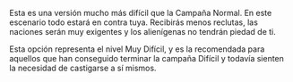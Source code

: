 Esta es una versión mucho más difícil que la Campaña Normal. En este
escenario todo estará en contra tuya. Recibirás menos reclutas, las
naciones serán muy exigentes y los alienígenas no tendrán piedad de ti.

Esta opción representa el nivel Muy Difícil, y es la recomendada para
aquellos que han conseguido terminar la campaña Difícil y todavía
sienten la necesidad de castigarse a sí mismos.